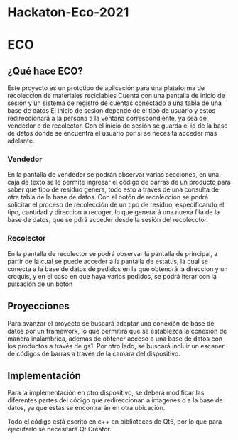 # Hackaton-Eco-2021

# ECO

## ¿Qué hace ECO?

Este proyecto es un prototipo de aplicación para una plataforma de recoleccion de materiales reciclables
Cuenta con una pantalla de inicio de sesión y un sistema de registro de cuentas conectado a una tabla de una base de datos
El inicio de sesion depende de el tipo de usuario y estos redireccionará a la persona a la ventana correspondiente, ya sea de vendedor o de recolector.
Con el inicio de sesión se guarda el id de la base de datos donde se encuentra el usuario por si se necesita acceder más adelante.

### Vendedor

En la pantalla de vendedor se podrán observar varias secciones, en una caja de texto se le permite ingresar el código de barras de un producto para saber que tipo de residuo genera, todo esto a través de una consulta de otra tabla de la base de datos.
Con el botón de recolección se podrá solicitar el proceso de recolección de un tipo de residuo, especificando el tipo, cantidad y direccion a recoger, lo  que generará una nueva fila de la base de datos, que se pdrá acceder desde la sesión del recolecotor.


### Recolector

En la pantalla de recolector se podrá observar la pantalla de principal, a partir de la cuál se puede acceder a la pantalla de estatus, la cual se conecta a la base de datos de pedidos en la que obtendrá la direccion y un croquis, y en el caso en que haya varios pedidos, se podrá iterar con la pulsación de un botón

## Proyecciones

Para avanzar el proyecto se buscará adaptar una conexión de base de datos por un framework, lo que permitirá que se establezca la conexión de manera inalambrica, además de obtener acceso a una base de datos con los productos a través de gs1. Por otro lado, se buscará incluir un escaner de códigos de barras a través de la camara del dispositivo.

## Implementación

Para la implementación en otro dispositivo, se deberá modificar las diferentes partes del código que redireccionan a imagenes o a la base de datos, ya que estas se encontrarán en otra ubicación.

Todo el código está escrito en c++ en bibliotecas de Qt6, por lo que para ejecutarlo se necesitará Qt Creator.
